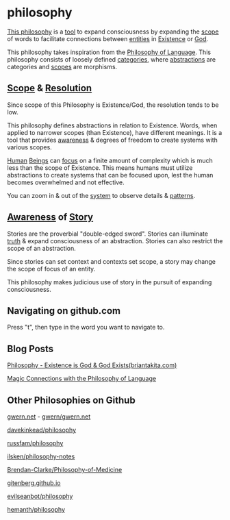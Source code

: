 philosophy
==========

[This philosophy](./src/this-philosophy.md) is a [tool](./src/tool.md) to expand consciousness by expanding the [scope](./src/scope.md) of words to facilitate connections between [entities](./src/entity.md) in [Existence](./src/existence.md) or [God](./src/god.md).

This philosophy takes inspiration from the [Philosophy of Language](./src/philosophy-of-language.md). This philosophy consists of loosely defined [categories](./src/category-theory.md), where [abstractions](./abstraction.md)  are categories and [scopes](./scope.md) are morphisms.

## [Scope](./src/scope.md) & [Resolution](./src/resolution.md)

Since scope of this Philosophy is Existence/God, the resolution tends to be low.

This philosophy defines abstractions in relation to Existence. Words, when applied to narrower scopes (than Existence), have different meanings. It is a tool that provides [awareness](./src/awareness.md) & degrees of freedom to create systems with various scopes.

[Human](./src/human.md) [Beings](./src/being.md) can [focus](./src/focus.md) on a finite amount of complexity which is much less than the scope of Existence. This means humans must utilize abstractions to create systems that can be focused upon, lest the human becomes overwhelmed and not effective.

You can zoom in & out of the [system](./system.md) to observe details & [patterns](./src/pattern.md).

## [Awareness](./src/awareness.md) of [Story](./src/story.md)

Stories are the proverbial "double-edged sword". Stories can illuminate [truth](./src/truth.md) & expand consciousness of an abstraction. Stories can also restrict the scope of an abstraction.

Since stories can set context and contexts set scope, a story may change the scope of focus of an entity.

This philosophy makes judicious use of story in the pursuit of expanding consciousness.

## Navigating on github.com

Press "t", then type in the word you want to navigate to.

## Blog Posts

<a href="http://www.briantakita.com/posts/philosophy-existence-is-god-god-exists/" target="_blank">Philosophy - Existence is God & God Exists(briantakita.com)</a>

<a href="http://www.briantakita.com/posts/magic-connections-with-the-philosophy-of-language/" target="_blank">Magic Connections with the Philosophy of Language</a>

## Other Philosophies on Github

<a href="http://www.gwern.net/" target="_blank">gwern.net</a> - <a href="https://github.com/gwern/gwern.net" target="_blank">gwern/gwern.net</a>

<a href="https://github.com/davekinkead/philosophy" target="_blank">davekinkead/philosophy</a>

<a href="https://github.com/russfam/philosophy" target="_blank">russfam/philosophy</a>

<a href="https://github.com/ilsken/philosophy-notes" target="_blank">ilsken/philosophy-notes</a>

<a href="https://github.com/Brendan-Clarke/Philosophy-of-Medicine" target="_blank">Brendan-Clarke/Philosophy-of-Medicine</a>

<a href="https://gitenberg.github.io/" target="_blank">gitenberg.github.io</a>

<a href="https://github.com/evilseanbot/philosophy" target="_blank">evilseanbot/philosophy</a>

<a href="https://github.com/hemanth/philosophy" target="_blank">hemanth/philosophy</a>
